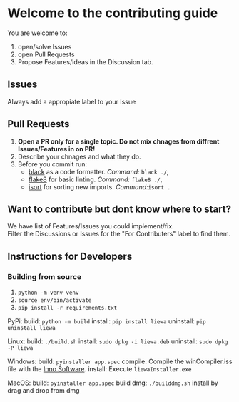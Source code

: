 # Welcome to the contributing guide
You are welcome to:
1. open/solve Issues
2. open Pull Requests
3. Propose Features/Ideas in the Discussion tab.

## Issues
Always add a appropiate label to your Issue

## Pull Requests
1. **Open a PR only for a single topic. Do not mix chnages from diffrent Issues/Features in on PR!**
2. Describe your chnages and what they do.
3. Before you commit run:
    * [black](https://github.com/psf/black) as a code formatter. *Command:* `black ./`,
    * [flake8](https://flake8.pycqa.org/en/latest/) for basic linting. *Command:* `flake8 ./`,
    * [isort](https://pycqa.github.io/isort/) for sorting new imports. *Command:*`isort .`

## Want to contribute but dont know where to start?
We have list of Features/Issues you could implement/fix.\
Filter the Discussions or Issues for the "For Contributers" label to find them.


## Instructions for Developers

### Building from source

1. `python -m venv venv`
2. `source env/bin/activate`
3. `pip install -r requirements.txt`

PyPi:
build: `python -m build`
install: `pip install liewa`
uninstall: `pip uninstall liewa`

Linux:
build: `./build.sh`
install: `sudo dpkg -i liewa.deb` 
uninstall: `sudo dpkg -P liewa`

Windows:
build: `pyinstaller app.spec`
compile: Compile the winCompiler.iss file with the [Inno Software](https://jrsoftware.org/isinfo.php).
install: Execute `liewaInstaller.exe`

MacOS:
build: `pyinstaller app.spec`
build dmg: `./builddmg.sh`
install by drag and drop from dmg